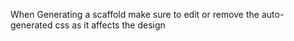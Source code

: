 When Generating a scaffold make sure to edit or remove the auto-generated css as it affects the design
